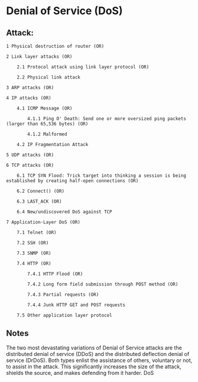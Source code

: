 # Denial of Service (DoS)

## Attack:

    1 Physical destruction of router (OR)

    2 Link layer attacks (OR)

        2.1 Protocol attack using link layer protocol (OR)

        2.2 Physical link attack

    3 ARP attacks (OR)

    4 IP attacks (OR)

        4.1 ICMP Message (OR)

            4.1.1 Ping O' Death: Send one or more oversized ping packets (larger than 65,536 bytes) (OR)

            4.1.2 Malformed

        4.2 IP Fragmentation Attack

    5 UDP attacks (OR)

    6 TCP attacks (OR)

        6.1 TCP SYN Flood: Trick target into thinking a session is being established by creating half-open connections (OR)

        6.2 Connect() (OR)

        6.3 LAST_ACK (OR)

        6.4 New/undiscovered DoS against TCP

    7 Application-Layer DoS (OR)

        7.1 Telnet (OR)

        7.2 SSH (OR)

        7.3 SNMP (OR)

        7.4 HTTP (OR)

            7.4.1 HTTP Flood (OR)

            7.4.2 Long form field submission through POST method (OR)

            7.4.3 Partial requests (OR)

            7.4.4 Junk HTTP GET and POST requests

        7.5 Other application layer protocol

## Notes

The two most devastating variations of Denial of Service attacks are the distributed denial of service (DDoS) and the distributed deflection denial of service (DrDoS). Both types enlist the assistance of others, voluntary or not, to assist in the attack. This significantly increases the size of the attack, shields the source, and makes defending from it harder.
DoS


